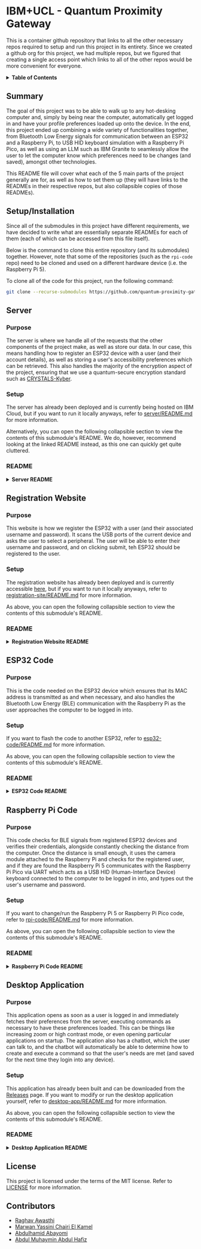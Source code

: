 # IBM+UCL - Quantum Proximity Gateway

This is a container github repository that links to all the other necessary repos required to setup and run this project in its entirety. Since we created a github org for this project, we had multiple repos, but we figured that creating a single access point which links to all of the other repos would be more convenient for everyone.

<details>
  <summary><strong>Table of Contents</strong></summary>

- [Summary](#summary)
- [Setup/Installation](#setupinstallation)
- [Server](#server)
  - [Purpose](#purpose)
  - [Setup](#setup)
  - [README](#readme)
- [Registration Website](#registration-website)
  - [Purpose](#purpose-1)
  - [Setup](#setup-1)
  - [README](#readme-1)
- [ESP32 Code](#esp32-code)
  - [Purpose](#purpose-2)
  - [Setup](#setup-2)
  - [README](#readme-2)
- [Raspberry Pi Code](#raspberry-pi-code)
  - [Purpose](#purpose-3)
  - [Setup](#setup-3)
  - [README](#readme-3)
- [Desktop Application](#desktop-application)
  - [Purpose](#purpose-4)
  - [Setup](#setup-4)
  - [README](#readme-4)
- [License](#license)
- [Contributors](#contributors)

</details>

## Summary

The goal of this project was to be able to walk up to any hot-desking computer and, simply by being near the computer, automatically get logged in and have your profile preferences loaded up onto the device. In the end, this project ended up combining a wide variety of functionalities together, from Bluetooth Low Energy signals for communication between an ESP32 and a Raspberry Pi, to USB HID keyboard simulation with a Raspberry Pi Pico, as well as using an LLM such as IBM Granite to seamlessly allow the user to let the computer know which preferences need to be changes (and saved), amongst other technologies.

This README file will cover what each of the 5 main parts of the project generally are for, as well as how to set them up (they will have links to the READMEs in their respective repos, but also collapsible copies of those READMEs).

## Setup/Installation

Since all of the submodules in this project have different requirements, we have decided to write what are essentially separate READMEs for each of them (each of which can be accessed from this file itself).

Below is the command to clone this entire repository (and its submodules) together. However, note that some of the repositories (such as the `rpi-code` repo) need to be cloned and used on a different hardware device (i.e. the Raspberry Pi 5).

To clone all of the code for this project, run the following command:

```bash
git clone --recurse-submodules https://github.com/quantum-proximity-gateway/main.git
```

## Server

### Purpose

The server is where we handle all of the requests that the other components of the project make, as well as store our data. In our case, this means handling how to register an ESP32 device with a user (and their account details), as well as storing a user's accessibility preferences which can be retrieved. This also handles the majority of the encryption aspect of the project, ensuring that we use a quantum-secure encryption standard such as [CRYSTALS-Kyber](https://pq-crystals.org/kyber/).

### Setup

The server has already been deployed and is currently being hosted on IBM Cloud, but if you want to run it locally anyways, refer to [server/README.md](https://github.com/quantum-proximity-gateway/server/blob/main/README.md) for more information.

Alternatively, you can open the following collapsible section to view the contents of this submodule's README. We do, however, recommend looking at the linked README instead, as this one can quickly get quite cluttered.

### README

<details>
    <summary><strong>Server README</strong></summary>

---


<details>
  <summary><strong>Table of Contents</strong></summary>

- [Method 1 - Docker](#method-1---docker)
  - [Requirements](#requirements)
  - [Usage](#usage)
- [Method 2 - Python](#method-2---python)
  - [Requirements](#requirements-1)
  - [Installation](#installation)
  - [Usage](#usage-1)
- [Misc.](#misc)
- [License](#license)

</details>

This server is already deployed, so the instructions below are just in case you want to run the server locally (or change the code yourself).

There are 2 ways of running this server locally:

1) Via **Docker** - the server will run locally, but you will not be able to change the code. This method is extremely easy, is unlikely to have failing dependency problems, and also runs much quicker since liboqs doesn't need to be re-compiled.

2) Via **Python** as a litestar application - the server will run locally and you will need to change the code.

#### Method 1 - Docker

##### Requirements

- Docker

##### Usage

Firstly, ensure docker is running and active. Then, run the following command:

```bash
docker run -p 8000:8000 raghav2005/qpg-server
```

If it is easier, `make docker` can also be run instead of that command (it runs the same thing).

#### Method 2 - Python

##### Requirements

- Pipenv

##### Installation

Navigate to the `backend/` directory.

Then, to install the dependencies, run:

```bash
pipenv install -r requirements.txt && pipenv install
```

##### Usage

You can either run the server directly, without spawning a new shell for pipenv, or you can activate the environment and run the server.

For the first option, run the following command:

```bash
pipenv run python -m litestar run --host 0.0.0.0 --port 8000
```

For the second, run the following commands in order:

```bash
pipenv shell
litestar run --host 0.0.0.0 --port 8000
```

> NOTE: You can check if the server is running by trying to access `http://localhost:8000` in a browser. If you see {"status":"success"} on the screen, the server is running.

#### Misc.

- Instead of using the commands listed above individually, you can run `make docker`, `make install`, or `make run` from the root directory of this repository to run the server.

#### License

This project is licensed under the terms of the MIT license. Refer to [LICENSE](LICENSE) for more information.

---

</details>

## Registration Website

### Purpose

This website is how we register the ESP32 with a user (and their associated username and password). It scans the USB ports of the current device and asks the user to select a peripheral. The user will be able to enter their username and password, and on clicking submit, teh ESP32 should be registered to the user.

### Setup

The registration website has already been deployed and is currently accessible [here](https://registration-site-ecru.vercel.app/), but if you want to run it locally anyways, refer to [registration-site/README.md](https://github.com/quantum-proximity-gateway/registration-site/blob/main/README.md) for more information.

As above, you can open the following collapsible section to view the contents of this submodule's README.

### README

<details>
    <summary><strong>Registration Website README</strong></summary>

---


<details>
  <summary><strong>Table of Contents</strong></summary>

- [Requirements](#requirements)
- [Installation](#installation)
- [Usage](#usage)
- [Misc.](#misc)
- [License](#license)

</details>

This website is already deployed and is accessible [here](https://registration-site-ecru.vercel.app/), so the instructions below are just in case you want to run the registration website locally (or change the code yourself).

#### Requirements

- NodeJS

#### Installation

To install the dependencies, run the following command:

```bash
npm install
```

#### Usage

To run the website, run the following command:

```bash
npm run dev
```

#### Misc.

- If you want to change the server URL, it is located in `.env.local`.

- Instead of using the commands listed above individually, you can run `make install` or `make run` to install the necessary packages and run the website.

#### License

This project is licensed under the terms of the MIT license. Refer to [LICENSE](LICENSE) for more information.

---

</details>

## ESP32 Code

### Purpose

This is the code needed on the ESP32 device which ensures that its MAC address is transmitted as and when necessary, and also handles the Bluetooth Low Energy (BLE) communication with the Raspberry Pi as the user approaches the computer to be logged in into.

### Setup

If you want to flash the code to another ESP32, refer to [esp32-code/README.md](https://github.com/quantum-proximity-gateway/esp32-code/blob/main/README.md) for more information.

As above, you can open the following collapsible section to view the contents of this submodule's README.

### README

<details>
    <summary><strong>ESP32 Code README</strong></summary>

---


<details>
  <summary><strong>Table of Contents</strong></summary>

- [Requirements](#requirements)
- [Setup](#setup)
- [Usage](#usage)
- [Troubleshooting](#troubleshooting)
- [Misc.](#misc)
- [License](#license)

</details>

This code is already setup on the ESP32s, but we have included the instructions below just in case you want to change the code yourself and test things out.

#### Requirements

- PlatformIO

#### Setup

The very first thing that needs to be done is to connect the ESP32 to the device which has this folder/code.

Next, navigate to the `BLE-Broadcasting/` directory in the terminal.

#### Usage

Once the [Setup](#setup) steps have been completed, run the following command:

```bash
pio run --target upload
```

Then, you just need to wait until the *=== [SUCCESS] ===* message shows up. This should usually take approximately 30 seconds to complete.

#### Troubleshooting

To see if the ESP32 code was flashed to the device correctly, run the following command:

```bash
pio device monitor
```

The MAC address of the device should be constantly outputted to the screen every couple of seconds. If this is not the case, then you may need to unplug and replug the ESP32 back into the computer, then re-flash the code to it.

To exit this *Serial Monitor*, type *Ctrl* and *C* on the keyboard.

#### Misc.

- Instead of using the commands listed above individually, you can run `make run` or `make monitor` to flash to the ESP32 and run the serial monitor.

#### License

This project is licensed under the terms of the MIT license. Refer to [LICENSE](LICENSE) for more information.

---

</details>

## Raspberry Pi Code

### Purpose

This code checks for BLE signals from registered ESP32 devices and verifies their credentials, alongside constantly checking the distance from the computer. Once the distance is small enough, it uses the camera module attached to the Raspberry Pi and checks for the registered user, and if they are found the Raspberry Pi 5 communicates with the Raspberry Pi Pico via UART which acts as a USB HID (Human-Interface Device) keyboard connected to the computer to be logged in into, and types out the user's username and password.

### Setup

If you want to change/run the Raspberry Pi 5 or Raspberry Pi Pico code, refer to [rpi-code/README.md](https://github.com/quantum-proximity-gateway/rpi-code/blob/main/README.md) for more information.

As above, you can open the following collapsible section to view the contents of this submodule's README.

### README

<details>
    <summary><strong>Raspberry Pi Code README</strong></summary>

---

Repository containing all of the code executed by the Raspberry Pi - BLE Searching, Server Communication, HID Simulation.


#### Liboqs issues
See: https://openquantumsafe.org/liboqs/getting-started.html

---

</details>

## Desktop Application

### Purpose

This application opens as soon as a user is logged in and immediately fetches their preferences from the server, executing commands as necessary to have these preferences loaded. This can be things like increasing zoom or high contrast mode, or even opening particular applications on startup. The application also has a chatbot, which the user can talk to, and the chatbot will automatically be able to determine how to create and execute a command so that the user's needs are met (and saved for the next time they login into any device).

### Setup

This application has already been built and can be downloaded from the [Releases](https://github.com/quantum-proximity-gateway/desktop-app/releases) page. If you want to modify or run the desktop application yourself, refer to [desktop-app/README.md](https://github.com/quantum-proximity-gateway/desktop-app/blob/main/README.md) for more information.

As above, you can open the following collapsible section to view the contents of this submodule's README.

### README

<details>
    <summary><strong>Desktop Application README</strong></summary>

---


<details>
  <summary><strong>Table of Contents</strong></summary>

- [Building](#building)
- [Running](#running)
- [Requirements](#requirements)
- [Installation](#installation)
- [Usage](#usage)
- [Development](#development)
- [Misc.](#misc)
- [License](#license)

</details>

#### Building

Refer to the [Releases](https://github.com/quantum-proximity-gateway/desktop-app/releases) page to download and build the application.

> NOTE: For proper command execution and application startup, you must run it on a GNOME-based GUI (any flavour of Linux e.g. Kali-Linux).

#### Running

- Ensure ollama is running and active

- Run the built application

	- This can be done either by finding the app and double clicking on it OR
	
	- By opening the terminal, navigating to the directory with the file and running `./<name of the file>`

---

<br />

In case you want to change the code, below are the instructions to install and use the application without the built versions.

#### Requirements

- NodeJS

- Cargo

- Ollama

#### Installation

Navigate to the `QPG-Application/` directory.

Then, to install the dependencies, run:

```bash
npm install
```

#### Usage

Firstly, ensure that ollama is running. If it is not, run:

```bash
ollama serve
```

> NOTE: You can check if ollama is running by trying to access `http://localhost:11434` in a browser.

To build the application for production, run:

```bash
npm run tauri build
```

The built application can be found in `QPG-Application/src-tauri/target/release/`.

#### Development

To start the application in development mode instead, run:

```bash
npm run tauri dev
```

#### Misc.

- If you want to change the ollama and server URLs, they are located in `QPG-Application/.env.example`.

- Instead of using the commands listed above individually, you can run `make dev` or `make build` from the root directory of this project to install the necessary packages and run/build the project.

#### License

This project is licensed under the terms of the MIT license. Refer to [LICENSE](LICENSE) for more information.

---

</details>

## License

This project is licensed under the terms of the MIT license. Refer to [LICENSE](LICENSE) for more information.

## Contributors

- [Raghav Awasthi](https://github.com/raghav2005)
- [Marwan Yassini Chairi El Kamel](https://github.com/marwan141)
- [Abdulhamid Abayomi](https://github.com/248abdul)
- [Abdul Muhaymin Abdul Hafiz](https://github.com/abmu)
